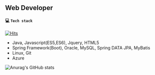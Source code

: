 
## Web Developer
#### :computer: ​`Tech stack`

[![Hits](https://hits.seeyoufarm.com/api/count/incr/badge.svg?url=https%3A%2F%2Fgithub.com%2Fpearlrabbit&count_bg=%2338C6BE&title_bg=%23000000&icon=&icon_color=%23E7E7E7&title=hits&edge_flat=false)](https://hits.seeyoufarm.com) 

- Java, Javascript(ES5,ES6), Jquery, HTML5
- Spring Framework(Boot), Oracle, MySQL, Spring DATA JPA, MyBatis
- Linux, Git
- Azure

![Anurag's GitHub stats](https://github-readme-stats.vercel.app/api?username=pearlrabbit&show_icons=true&theme=graywhite)
